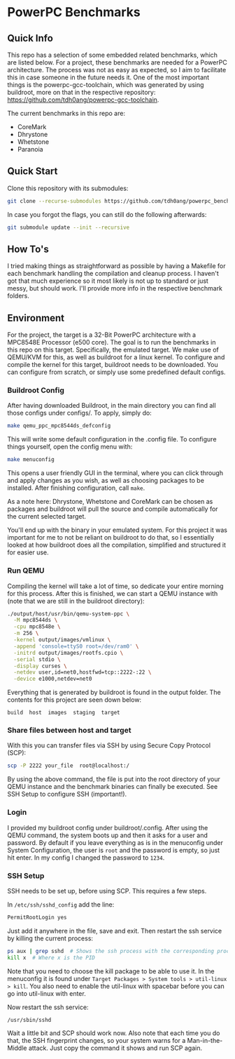 # PowerPC Benchmarks

## Quick Info
This repo has a selection of some embedded related benchmarks, which are listed below. For a project, these benchmarks are needed for a PowerPC architecture. The process was not as easy as expected, so I aim to facilitate this in case someone in the future needs it. One of the most important things is the powerpc-gcc-toolchain, which was generated by using buildroot, more on that in the respective repository: https://github.com/tdh0ang/powerpc-gcc-toolchain. 

The current benchmarks in this repo are:
- CoreMark
- Dhrystone
- Whetstone 
- Paranoia 

## Quick Start
Clone this repository with its submodules:

```bash
git clone --recurse-submodules https://github.com/tdh0ang/powerpc_benchmarks.git
```

In case you forgot the flags, you can still do the following afterwards:

```bash
git submodule update --init --recursive
```

## How To's
I tried making things as straightforward as possible by having a Makefile for each benchmark handling the compilation and cleanup process. I haven't got that much experience so it most likely is not up to standard or just messy, but should work. I'll provide more info in the respective benchmark folders. 

## Environment
For the project, the target is a 32-Bit PowerPC architecture with a MPC8548E Processor (e500 core). The goal is to run the benchmarks in this repo on this target. Specifically, the emulated target. We make use of QEMU/KVM for this, as well as buildroot for a linux kernel. To configure and compile the kernel for this target, buildroot needs to be downloaded. You can configure from scratch, or simply use some predefined default configs. 

### Buildroot Config
After having downloaded Buildroot, in the main directory you can find all those configs under configs/. To apply, simply do:

```bash
make qemu_ppc_mpc8544ds_defconfig
```

This will write some default configuration in the .config file. To configure things yourself, open the config menu with:

```bash
make menuconfig
```

This opens a user friendly GUI in the terminal, where you can click through and apply changes as you wish, as well as choosing packages to be installed. After finishing configuration, call `make`. 

As a note here: Dhrystone, Whetstone and CoreMark can be chosen as packages and buildroot will pull the source and compile automatically for the current selected target. 

You'll end up with the binary in your emulated system. For this project it was important for me to not be reliant on buildroot to do that, so I essentially looked at how buildroot does all the compilation, simplified and structured it for easier use. 


### Run QEMU

Compiling the kernel will take a lot of time, so dedicate your entire morning for this process. After this is finished, we can start a QEMU instance with (note that we are still in the buildroot directory):

```bash
./output/host/usr/bin/qemu-system-ppc \
  -M mpc8544ds \
  -cpu mpc8548e \
  -m 256 \
  -kernel output/images/vmlinux \
  -append 'console=ttyS0 root=/dev/ram0' \
  -initrd output/images/rootfs.cpio \
  -serial stdio \
  -display curses \
  -netdev user,id=net0,hostfwd=tcp::2222-:22 \
  -device e1000,netdev=net0
```

Everything that is generated by buildroot is found in the output folder. The contents for this project are seen down below:

```
build  host  images  staging  target
```

### Share files between host and target

With this you can transfer files via SSH by using Secure Copy Protocol (SCP):

```bash
scp -P 2222 your_file  root@localhost:/
```

By using the above command, the file is put into the root directory of your QEMU instance and the benchmark binaries can finally be executed. See SSH Setup to configure SSH (important!).

### Login

I provided my buildroot config under buildroot/.config. After using the QEMU command, the system boots up and then it asks for a user and password. By default if you leave everything as is in the menuconfig under System Configuration, the user is `root` and the password is empty, so just hit enter. In my config I changed the password to `1234`. 

### SSH Setup 

SSH needs to be set up, before using SCP. This requires a few steps. 

In `/etc/ssh/sshd_config` add the line:

```bash
PermitRootLogin yes
```

Just add it anywhere in the file, save and exit. Then restart the ssh service by killing the current process:

```bash
ps aux | grep sshd  # Shows the ssh process with the corresponding process ID (PID)
kill x  # Where x is the PID 
```

Note that you need to choose the kill package to be able to use it. In the menuconfig it is found under `Target Packages > System tools > util-linux > kill`. You also need to enable the util-linux with spacebar before you can go into util-linux with enter. 

Now restart the ssh service:

```bash
/usr/sbin/sshd
```

Wait a little bit and SCP should work now. Also note that each time you do that, the SSH fingerprint changes, so your system warns for a Man-in-the-Middle attack. Just copy the command it shows and run SCP again. 
